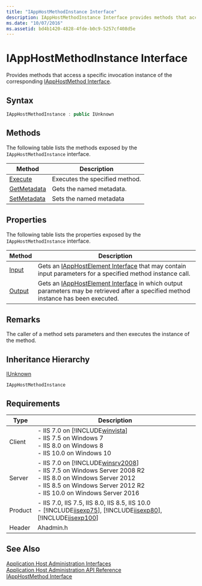 ```yaml
---
title: "IAppHostMethodInstance Interface"
description: IAppHostMethodInstance Interface provides methods that access a specific invocation instance of the corresponding IAppHostMethod Interface.
ms.date: "10/07/2016"
ms.assetid: bd4b1420-4828-4fde-b0c9-5257cf408d5e
---
```

# IAppHostMethodInstance Interface
Provides methods that access a specific invocation instance of the corresponding [IAppHostMethod Interface](../../web-development-reference/native-code-api-reference/iapphostmethod-interface.md).  
  
## Syntax  
  
```cpp  
IAppHostMethodInstance : public IUnknown  
```  
  
## Methods  
 The following table lists the methods exposed by the `IAppHostMethodInstance` interface.  
  
|Method|Description|  
|------------|-----------------|  
|[Execute](../../web-development-reference/native-code-api-reference/iapphostmethodinstance-execute-method.md)|Executes the specified method.|  
|[GetMetadata](../../web-development-reference/native-code-api-reference/iapphostmethodinstance-getmetadata-method.md)|Gets the named metadata.|  
|[SetMetadata](../../web-development-reference/native-code-api-reference/iapphostmethodinstance-setmetadata-method.md)|Sets the named metadata|  
  
## Properties  
 The following table lists the properties exposed by the `IAppHostMethodInstance` interface.  
  
|Method|Description|  
|------------|-----------------|  
|[Input](../../web-development-reference/native-code-api-reference/iapphostmethodinstance-input-property.md)|Gets an [IAppHostElement Interface](../../web-development-reference/native-code-api-reference/iapphostelement-interface.md) that may contain input parameters for a specified method instance call.|  
|[Output](../../web-development-reference/native-code-api-reference/iapphostmethodinstance-output-property.md)|Gets an [IAppHostElement Interface](../../web-development-reference/native-code-api-reference/iapphostelement-interface.md) in which output parameters may be retrieved after a specified method instance has been executed.|  
  
## Remarks  
 The caller of a method sets parameters and then executes the instance of the method.  
  
## Inheritance Hierarchy  
 [IUnknown](/windows/win32/api/unknwn/nn-unknwn-iunknown)  
  
 `IAppHostMethodInstance`  
  
## Requirements  
  
|Type|Description|  
|----------|-----------------|  
|Client|-   IIS 7.0 on [!INCLUDE[winvista](../../wmi-provider/includes/winvista-md.md)]<br />-   IIS 7.5 on Windows 7<br />-   IIS 8.0 on Windows 8<br />-   IIS 10.0 on Windows 10|  
|Server|-   IIS 7.0 on [!INCLUDE[winsrv2008](../../wmi-provider/includes/winsrv2008-md.md)]<br />-   IIS 7.5 on Windows Server 2008 R2<br />-   IIS 8.0 on Windows Server 2012<br />-   IIS 8.5 on Windows Server 2012 R2<br />-   IIS 10.0 on Windows Server 2016|  
|Product|-   IIS 7.0, IIS 7.5, IIS 8.0, IIS 8.5, IIS 10.0<br />-   [!INCLUDE[iisexp75](../../web-development-reference/native-code-api-reference/includes/iisexp75-md.md)], [!INCLUDE[iisexp80](../../web-development-reference/native-code-api-reference/includes/iisexp80-md.md)], [!INCLUDE[iisexp100](../../web-development-reference/native-code-api-reference/includes/iisexp100-md.md)]|  
|Header|Ahadmin.h|  
  
## See Also  
 [Application Host Administration Interfaces](../../web-development-reference/native-code-api-reference/application-host-administration-interfaces.md)   
 [Application Host Administration API Reference](../../web-development-reference/native-code-api-reference/application-host-administration-api-reference.md)   
 [IAppHostMethod Interface](../../web-development-reference/native-code-api-reference/iapphostmethod-interface.md)
